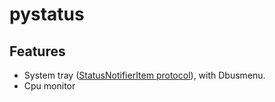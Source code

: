 # pystatus

## Features

- System tray ([StatusNotifierItem protocol](https://www.freedesktop.org/wiki/Specifications/StatusNotifierItem/)), with Dbusmenu.
- Cpu monitor
